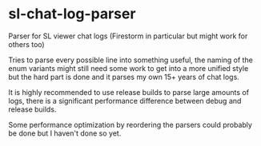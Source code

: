 # sl-chat-log-parser

Parser for SL viewer chat logs (Firestorm in particular but might work for others too)

Tries to parse every possible line into something useful, the naming of the enum variants
might still need some work to get into a more unified style but the hard part is done and
it parses my own 15+ years of chat logs.

It is highly recommended to use release builds to parse large amounts of logs, there is
a significant performance difference between debug and release builds.

Some performance optimization by reordering the parsers could probably be done but I haven't
done so yet.
